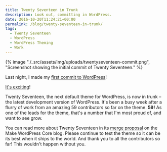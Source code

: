 ```yaml
---
title: Twenty Seventeen in Trunk
description: Look out, committing in WordPress.
date: 2016-10-20T11:24:21+00:00
permalink: /blog/twenty-seventeen-in-trunk/
tags:
  - Twenty Seventeen
  - WordPress
  - WordPress Theming
  - Work
---
```


{% image "./_src/assets/img/uploads/twentyseventeen-commit.png", "Screenshot showing the initial commit of Twenty Seventeen." %}

Last night, I made my [first commit to WordPress](https://core.trac.wordpress.org/changeset/38833/)!

[It's exciting](https://twitter.com/helenhousandi/status/788957937054130176)!

Twenty Seventeen, the next default theme for WordPress, is now in trunk – the latest development version of WordPress. It's been a busy week after a flurry of work from an amazing 59 contributors so far on the theme. **59!** As one of the leads for the theme, that's a number that I'm most proud of, and want to see grow.

You can read more about Twenty Seventeen in its [merge proposal](https://make.wordpress.org/core/2016/10/18/twenty-seventeen-merge-proposal-for-4-7/) on the Make WordPress Core blog. Please continue to test the theme so it can be its best when it ships to the world. And thank you to all the contributors so far! This wouldn't happen without you.
